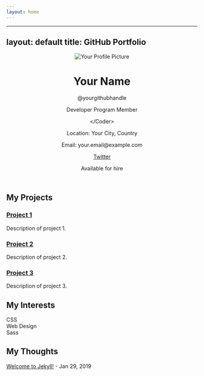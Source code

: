 ```yaml
---
layout: home
---
```

---
layout: default
title: GitHub Portfolio
---

<header>
    <div class="profile">
        <img src="profile.jpg" alt="Your Profile Picture">
        <h1>Your Name</h1>
        <p>@yourgithubhandle</p>
        <p><span class="badge">Developer Program Member</span></p>
        <p><span class="coder">&lt;/Coder&gt;</span></p>
        <p>Location: Your City, Country</p>
        <p>Email: your.email@example.com</p>
        <p><a href="https://twitter.com/yourhandle" target="_blank">Twitter</a></p>
        <p class="hire">Available for hire</p>
    </div>
</header>

<section class="projects">
    <h2>My Projects</h2>
    <div class="project-grid">
        <div class="project">
            <h3><a href="#">Project 1</a></h3>
            <p>Description of project 1.</p>
        </div>
        <div class="project">
            <h3><a href="#">Project 2</a></h3>
            <p>Description of project 2.</p>
        </div>
        <div class="project">
            <h3><a href="#">Project 3</a></h3>
            <p>Description of project 3.</p>
        </div>
    </div>
</section>

<section class="interests">
    <h2>My Interests</h2>
    <div class="interest-grid">
        <div class="interest">CSS</div>
        <div class="interest">Web Design</div>
        <div class="interest">Sass</div>
    </div>
</section>

<section class="thoughts">
    <h2>My Thoughts</h2>
    <p><a href="#">Welcome to Jekyll!</a> - Jan 29, 2019</p>
</section>
